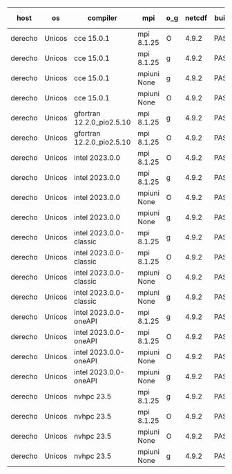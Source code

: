 

| host     | os       | compiler                              | mpi                      | o_g        | netcdf        | build       | u_pass          | u_fail          | s_pass            | s_fail            | e_pass             | e_fail             | nuopc_pass       | nuopc_fail       | artifacts link          |
|----------|----------|---------------------------------------|--------------------------|------------|---------------|-------------|-----------------|-----------------|-------------------|-------------------|--------------------|--------------------|------------------|------------------|-------------------------|
| derecho | Unicos | cce 15.0.1 | mpi 8.1.25  | O | 4.9.2  | PASS | None | None | None | None | None | None | None | None | <a href="https://github.com/esmf-org/esmf-test-artifacts/tree/23cbc7568c12233817a2fed5bc00b54008ecbc93/feature_devList/cce/15.0.1/O/mpi/8.1.25" target="_blank">23cbc75</a> | 
| derecho | Unicos | cce 15.0.1 | mpi 8.1.25  | g | 4.9.2  | PASS | 14004 | 76 | 49 | 0 | 81 | 0 | 47 | 0 | <a href="https://github.com/esmf-org/esmf-test-artifacts/tree/1e42d93304b6414a9d8e8221efa19b418da7db50/feature_devList/cce/15.0.1/g/mpi/8.1.25" target="_blank">1e42d93</a> | 
| derecho | Unicos | cce 15.0.1 | mpiuni None  | g | 4.9.2  | PASS | 12347 | 76 | 8 | 0 | 44 | 0 | None | None | <a href="https://github.com/esmf-org/esmf-test-artifacts/tree/784c870645956896f07a64d4d4fb06884c2ce21d/feature_devList/cce/15.0.1/g/mpiuni/None" target="_blank">784c870</a> | 
| derecho | Unicos | cce 15.0.1 | mpiuni None  | O | 4.9.2  | PASS | 12345 | 78 | 8 | 0 | 44 | 0 | None | None | <a href="https://github.com/esmf-org/esmf-test-artifacts/tree/af5db20fb56c7cd1e9c1b42ff1b2058740b55a86/feature_devList/cce/15.0.1/O/mpiuni/None" target="_blank">af5db20</a> | 
| derecho | Unicos | gfortran 12.2.0_pio2.5.10 | mpi 8.1.25  | g | 4.9.2  | PASS | 14080 | 0 | 49 | 0 | 81 | 0 | 47 | 0 | <a href="https://github.com/esmf-org/esmf-test-artifacts/tree/5dadf316f3dfc61d45a9eb2d43d213ea87dc002b/feature_devList/gfortran/12.2.0_pio2.5.10/g/mpi/8.1.25" target="_blank">5dadf31</a> | 
| derecho | Unicos | gfortran 12.2.0_pio2.5.10 | mpi 8.1.25  | O | 4.9.2  | PASS | 14080 | 0 | 49 | 0 | 81 | 0 | 47 | 0 | <a href="https://github.com/esmf-org/esmf-test-artifacts/tree/f9ef86d9fd17536b7e1a1314435f144163da171a/feature_devList/gfortran/12.2.0_pio2.5.10/O/mpi/8.1.25" target="_blank">f9ef86d</a> | 
| derecho | Unicos | intel 2023.0.0 | mpi 8.1.25  | O | 4.9.2  | PASS | 14080 | 0 | 49 | 0 | 81 | 0 | 47 | 0 | <a href="https://github.com/esmf-org/esmf-test-artifacts/tree/a0ccfd09f5d6ac3a6d09e2fb4e21f585852a2802/feature_devList/intel/2023.0.0/O/mpi/8.1.25" target="_blank">a0ccfd0</a> | 
| derecho | Unicos | intel 2023.0.0 | mpi 8.1.25  | g | 4.9.2  | PASS | 14080 | 0 | 49 | 0 | 81 | 0 | 47 | 0 | <a href="https://github.com/esmf-org/esmf-test-artifacts/tree/5cba0a82c52cfed291a0979f3b705aeffbf8c72e/feature_devList/intel/2023.0.0/g/mpi/8.1.25" target="_blank">5cba0a8</a> | 
| derecho | Unicos | intel 2023.0.0 | mpiuni None  | O | 4.9.2  | PASS | 12423 | 0 | 8 | 0 | 44 | 0 | None | None | <a href="https://github.com/esmf-org/esmf-test-artifacts/tree/f93761145b5f7329ba2c35fe4e0aa35ecd8a3ba5/feature_devList/intel/2023.0.0/O/mpiuni/None" target="_blank">f937611</a> | 
| derecho | Unicos | intel 2023.0.0 | mpiuni None  | g | 4.9.2  | PASS | 12423 | 0 | 8 | 0 | 44 | 0 | None | None | <a href="https://github.com/esmf-org/esmf-test-artifacts/tree/6c24b8558da7710d36423a1932e418b376fc3027/feature_devList/intel/2023.0.0/g/mpiuni/None" target="_blank">6c24b85</a> | 
| derecho | Unicos | intel 2023.0.0-classic | mpi 8.1.25  | g | 4.9.2  | PASS | 14080 | 0 | 49 | 0 | 81 | 0 | 47 | 0 | <a href="https://github.com/esmf-org/esmf-test-artifacts/tree/c5dde2241f6649c1b6eec84472087e3b013ef5ba/feature_devList/intel/2023.0.0-classic/g/mpi/8.1.25" target="_blank">c5dde22</a> | 
| derecho | Unicos | intel 2023.0.0-classic | mpi 8.1.25  | O | 4.9.2  | PASS | 14080 | 0 | 49 | 0 | 81 | 0 | 47 | 0 | <a href="https://github.com/esmf-org/esmf-test-artifacts/tree/7a6afe97a86ef8c2cd441c86453af562e90d16a5/feature_devList/intel/2023.0.0-classic/O/mpi/8.1.25" target="_blank">7a6afe9</a> | 
| derecho | Unicos | intel 2023.0.0-classic | mpiuni None  | O | 4.9.2  | PASS | 12423 | 0 | 8 | 0 | 44 | 0 | None | None | <a href="https://github.com/esmf-org/esmf-test-artifacts/tree/f21221d963385bffa5ad98c2557d142bcbccc12b/feature_devList/intel/2023.0.0-classic/O/mpiuni/None" target="_blank">f21221d</a> | 
| derecho | Unicos | intel 2023.0.0-classic | mpiuni None  | g | 4.9.2  | PASS | 12423 | 0 | 8 | 0 | 44 | 0 | None | None | <a href="https://github.com/esmf-org/esmf-test-artifacts/tree/4ea25a05901bd39c867e8bea23dcccf8bb1ca451/feature_devList/intel/2023.0.0-classic/g/mpiuni/None" target="_blank">4ea25a0</a> | 
| derecho | Unicos | intel 2023.0.0-oneAPI | mpi 8.1.25  | g | 4.9.2  | PASS | 14080 | 0 | 49 | 0 | 81 | 0 | 46 | 1 | <a href="https://github.com/esmf-org/esmf-test-artifacts/tree/4f2165e649682fa1e20d7556c0c5d6a784d4fec7/feature_devList/intel/2023.0.0-oneAPI/g/mpi/8.1.25" target="_blank">4f2165e</a> | 
| derecho | Unicos | intel 2023.0.0-oneAPI | mpi 8.1.25  | O | 4.9.2  | PASS | 14080 | 0 | 48 | 1 | 81 | 0 | 37 | 10 | <a href="https://github.com/esmf-org/esmf-test-artifacts/tree/011be072706ed3c6c8a96b51283273a8fac4493f/feature_devList/intel/2023.0.0-oneAPI/O/mpi/8.1.25" target="_blank">011be07</a> | 
| derecho | Unicos | intel 2023.0.0-oneAPI | mpiuni None  | O | 4.9.2  | PASS | 12423 | 0 | 8 | 0 | 44 | 0 | None | None | <a href="https://github.com/esmf-org/esmf-test-artifacts/tree/210c14d8499fce1aba4cf94d1cfa91d0a4453b52/feature_devList/intel/2023.0.0-oneAPI/O/mpiuni/None" target="_blank">210c14d</a> | 
| derecho | Unicos | intel 2023.0.0-oneAPI | mpiuni None  | g | 4.9.2  | PASS | 12423 | 0 | 8 | 0 | 44 | 0 | None | None | <a href="https://github.com/esmf-org/esmf-test-artifacts/tree/fdaa015ffddbf5448ca73cd831ffc9ef45600455/feature_devList/intel/2023.0.0-oneAPI/g/mpiuni/None" target="_blank">fdaa015</a> | 
| derecho | Unicos | nvhpc 23.5 | mpi 8.1.25  | g | 4.9.2  | PASS | None | None | None | None | None | None | None | None | <a href="https://github.com/esmf-org/esmf-test-artifacts/tree/dc2c043909b47f31991cd76ef72109141c7df44b/feature_devList/nvhpc/23.5/g/mpi/8.1.25" target="_blank">dc2c043</a> | 
| derecho | Unicos | nvhpc 23.5 | mpi 8.1.25  | O | 4.9.2  | PASS | None | None | None | None | None | None | None | None | <a href="https://github.com/esmf-org/esmf-test-artifacts/tree/8c99ea5f6e581bfe9b491326b3f9328ea3495f0f/feature_devList/nvhpc/23.5/O/mpi/8.1.25" target="_blank">8c99ea5</a> | 
| derecho | Unicos | nvhpc 23.5 | mpiuni None  | O | 4.9.2  | PASS | 12423 | 0 | 8 | 0 | 44 | 0 | None | None | <a href="https://github.com/esmf-org/esmf-test-artifacts/tree/9c7ac87bff4bd25fa7fc6c9a13b389d9ff25a905/feature_devList/nvhpc/23.5/O/mpiuni/None" target="_blank">9c7ac87</a> | 
| derecho | Unicos | nvhpc 23.5 | mpiuni None  | g | 4.9.2  | PASS | 12423 | 0 | 8 | 0 | 44 | 0 | None | None | <a href="https://github.com/esmf-org/esmf-test-artifacts/tree/2693a48ccdafa807a42998860baa4f5d07715305/feature_devList/nvhpc/23.5/g/mpiuni/None" target="_blank">2693a48</a> | 
